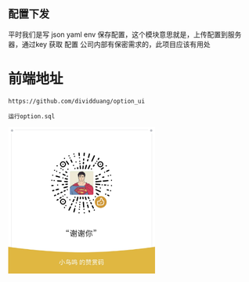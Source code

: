 ## 配置下发

平时我们是写 json  yaml  env 保存配置，这个模块意思就是，上传配置到服务器，通过key  获取 配置
公司内部有保密需求的，此项目应该有用处

# 前端地址
```
https://github.com/dividduang/option_ui
```

```使用方法
运行option.sql
```
<img src="./docs/tu.jpg" width="300" height="300">